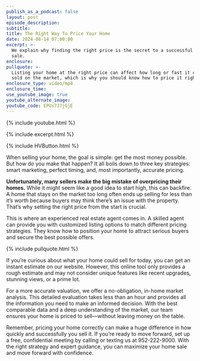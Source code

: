 ```yaml
---
publish_as_a_podcast: false
layout: post
episode_description:
subtitle:
title: The Right Way To Price Your Home
date: 2024-08-14 07:00:00
excerpt: >-
  We explain why finding the right price is the secret to a successful home
  sale. 
enclosure:
pullquote: >-
  Listing your home at the right price can affect how long or fast it can be
  sold on the market, which is why you should know how to price it right. 
enclosure_type: video/mp4
enclosure_time:
use_youtube_image: true
youtube_alternate_image:
youtube_code: EPUs7J7jGjE
---
```

{% include youtube.html %}

{% include excerpt.html %}

{% include HVButton.html %}

When selling your home, the goal is simple: get the most money possible. But how do you make that happen? It all boils down to three key strategies: smart marketing, perfect timing, and, most importantly, accurate pricing.

**Unfortunately, many sellers make the big mistake of overpricing their homes.** While it might seem like a good idea to start high, this can backfire. A home that stays on the market too long often ends up selling for less than it’s worth because buyers may think there’s an issue with the property. That’s why setting the right price from the start is crucial.

This is where an experienced real estate agent comes in. A skilled agent can provide you with customized listing options to match different pricing strategies. They know how to position your home to attract serious buyers and secure the best possible offers.

{% include pullquote.html %}

If you’re curious about what your home could sell for today, you can get an instant estimate on our website. However, this online tool only provides a rough estimate and may not consider unique features like recent upgrades, stunning views, or a prime lot.

For a more accurate valuation, we offer a no-obligation, in-home market analysis. This detailed evaluation takes less than an hour and provides all the information you need to make an informed decision. With the best comparable data and a deep understanding of the market, our team ensures your home is priced to sell—without leaving money on the table.

Remember, pricing your home correctly can make a huge difference in how quickly and successfully you sell it. If you’re ready to move forward, set up a free, confidential meeting by calling or texting us at 952-222-9000. With the right strategy and expert guidance, you can maximize your home sale and move forward with confidence.<br>
